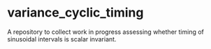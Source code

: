# variance_cyclic_timing
A repository to collect work in progress assessing whether timing of sinusoidal intervals is scalar invariant. 
